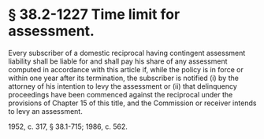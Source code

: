 # § 38.2-1227 Time limit for assessment.

<p>Every subscriber of a domestic reciprocal having contingent assessment liability shall be liable for and shall pay his share of any assessment computed in accordance with this article if, while the policy is in force or within one year after its termination, the subscriber is notified (i) by the attorney of his intention to levy the assessment or (ii) that delinquency proceedings have been commenced against the reciprocal under the provisions of Chapter 15 of this title, and the Commission or receiver intends to levy an assessment.</p><p>1952, c. 317, § 38.1-715; 1986, c. 562.</p>